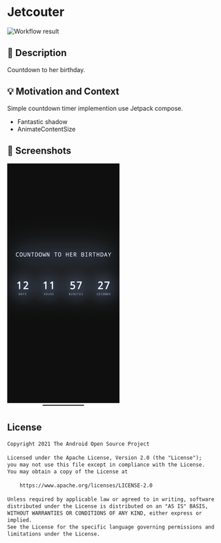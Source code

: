 # Jetcouter

<!--- Replace <OWNER> with your Github Username and <REPOSITORY> with the name of your repository. -->
<!--- You can find both of these in the url bar when you open your repository in github. -->
![Workflow result](https://github.com/<OWNER>/<REPOSITORY>/workflows/Check/badge.svg)


## :scroll: Description
<!--- Describe your app in one or two sentences -->

Countdown to her birthday.


## :bulb: Motivation and Context
<!--- Optionally point readers to interesting parts of your submission. -->
<!--- What are you especially proud of? -->

Simple countdown timer implemention use Jetpack compose.

- Fantastic shadow
- AnimateContentSize


## :camera_flash: Screenshots
<!-- You can add more screenshots here if you like -->
<img src="/results/screenshot_1.png" width="260">

## License
```
Copyright 2021 The Android Open Source Project

Licensed under the Apache License, Version 2.0 (the "License");
you may not use this file except in compliance with the License.
You may obtain a copy of the License at

    https://www.apache.org/licenses/LICENSE-2.0

Unless required by applicable law or agreed to in writing, software
distributed under the License is distributed on an "AS IS" BASIS,
WITHOUT WARRANTIES OR CONDITIONS OF ANY KIND, either express or implied.
See the License for the specific language governing permissions and
limitations under the License.
```
